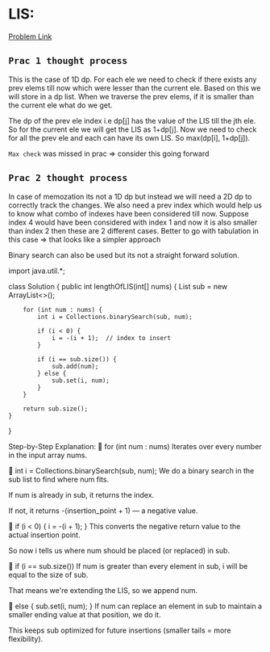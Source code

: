 # LIS:

[Problem Link](https://leetcode.com/problems/longest-increasing-subsequence/description/)

`Prac 1 thought process`
------------------------------

This is the case of 1D dp. For each ele we need to check if there exists any prev elems till now which were lesser than the current ele. Based on this we will store in a dp list.
When we traverse the prev elems, if it is smaller than the current ele what do we get.

The dp of the prev ele index i.e dp[j] has the value of the LIS till the jth ele. So for the current ele we will get the LIS as 1+dp[j]. Now we need to check for all the prev ele and each can have its own LIS. So max(dp[i], 1+dp[j]).

`Max check` was missed in prac => consider this going forward

`Prac 2 thought process`
------------------------------
In case of memozation its not a 1D dp but instead we will need a 2D dp to correctly track the changes. We also need a prev index which would help us to know what combo of indexes have been considered till now. Suppose index 4 would have been considered with index 1 and now it is also smaller than index 2 then these are 2 different cases.
Better to go with tabulation in this case => that looks like a simpler approach

Binary search can also be used but its not a straight forward solution.

import java.util.*;

class Solution {
    public int lengthOfLIS(int[] nums) {
        List<Integer> sub = new ArrayList<>();

        for (int num : nums) {
            int i = Collections.binarySearch(sub, num);

            if (i < 0) {
                i = -(i + 1);  // index to insert
            }

            if (i == sub.size()) {
                sub.add(num);
            } else {
                sub.set(i, num);
            }
        }

        return sub.size();
    }
}

Step-by-Step Explanation:
🔸 for (int num : nums)
Iterates over every number in the input array nums.

🔸 int i = Collections.binarySearch(sub, num);
We do a binary search in the sub list to find where num fits.

If num is already in sub, it returns the index.

If not, it returns -(insertion_point + 1) — a negative value.

🔸 if (i < 0) { i = -(i + 1); }
This converts the negative return value to the actual insertion point.

So now i tells us where num should be placed (or replaced) in sub.

🔸 if (i == sub.size())
If num is greater than every element in sub, i will be equal to the size of sub.

That means we're extending the LIS, so we append num.

🔸 else { sub.set(i, num); }
If num can replace an element in sub to maintain a smaller ending value at that position, we do it.

This keeps sub optimized for future insertions (smaller tails = more flexibility).
